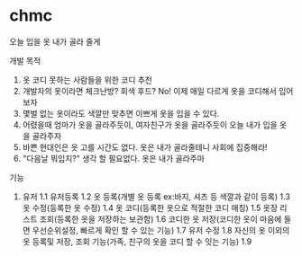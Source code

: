 # chmc
오늘 입을 옷 내가 골라 줄게

개발 목적
1. 옷 코디 못하는 사람들을 위한 코디 추천
2. 개발자의 옷이라면 체크난방? 회색 후드? No! 이제 매일 다르게 옷을 코디해서 입어보자
3. 몇벌 없는 옷이라도 색깔만 맞추면 이쁘게 옷을 입을 수 있다. 
4. 어렸을때 엄마가 옷을 골라주듯이, 여자친구가 옷을 골라주듯이 오늘 내가 입을 옷을 골라주자
5. 바쁜 현대인은 옷 고를 시간도 없다. 옷은 내가 골라줄테니 사회에 집중해라!
6. "다음날 뭐입지?" 생각 할 필요없다. 옷은 내가 골라주마


기능
1. 유저
 1.1 유저등록
 1.2 옷 등록(개별 옷 등록 ex:바지, 셔츠 등 색깔과 같이 등록)
 1.3 옷 수정(등록한 옷 수정)
 1.4 옷 코디(등록한 옷으로 적절한 코디 매칭)
 1.5 옷장 리스트 조회(등록한 옷을 저장하는 보관함)
 1.6 코디한 옷 저장(코디한 옷이 마음에 들면 우선순위설정, 빠르게 확인 할 수 있는 기능)
 1.7 유저 수정
 1.8 자신의 옷 이외의 옷 등록및 저장, 조회 기능(가족, 친구의 옷을 코디 할 수 잇는 기능)
 1.9 
 
